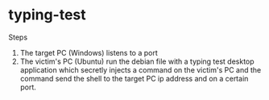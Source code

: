# typing-test
Steps
1. The target PC (Windows) listens to a port
2. The victim's PC (Ubuntu) run the debian file with a typing test desktop application which secretly injects a command on the victim's PC and the command send the shell to the target PC ip address and on a certain port.  
